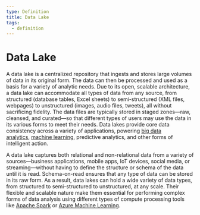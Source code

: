 ```yaml
---
type: Definition
title: Data Lake
tags:
  - definition
---
```


# Data Lake

A data lake is a centralized repository that ingests and stores large volumes of data in its original form. The data can then be processed and used as a basis for a variety of analytic needs. Due to its open, scalable architecture, a data lake can accommodate all types of data from any source, from structured (database tables, Excel sheets) to semi-structured (XML files, webpages) to unstructured (images, audio files, tweets), all without sacrificing fidelity. The data files are typically stored in staged zones—raw, cleansed, and curated—so that different types of users may use the data in its various forms to meet their needs. Data lakes provide core data consistency across a variety of applications, powering [big data analytics](https://azure.microsoft.com/en-us/resources/cloud-computing-dictionary/what-is-big-data-analytics/), [machine learning](https://azure.microsoft.com/en-us/resources/cloud-computing-dictionary/what-is-machine-learning-platform/), predictive analytics, and other forms of intelligent action.



A data lake captures both relational and non-relational data from a variety of sources—business applications, mobile apps, IoT devices, social media, or streaming—without having to define the structure or schema of the data until it is read. Schema-on-read ensures that any type of data can be stored in its raw form. As a result, data lakes can hold a wide variety of data types, from structured to semi-structured to unstructured, at any scale. Their flexible and scalable nature make them essential for performing complex forms of data analysis using different types of compute processing tools like [Apache Spark](https://go.microsoft.com/fwlink/?linkid=2240158) or [Azure Machine Learning](https://azure.microsoft.com/en-us/products/machine-learning/).

